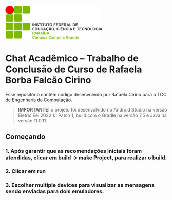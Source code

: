 ![logo IFPB](https://github.com/rafaelacirino/prototipagem/blob/main/logo_campus.png)<br>

# Chat Acadêmico – Trabalho de Conclusão de Curso de Rafaela Borba Falcão Cirino

Esse repositório contém código desenvolvido por Rafaela Cirino para o TCC de Engenharia da Computação. 

> **IMPORTANTE:** o projeto foi desenvolvido no Android Studio  na versão Eletric Eel 2022.1.1 Patch 1, build com o Gradle na versão 7.5 e Java na versão 11.0.11.

## Começando

### 1. Após garantir que as recomendações iniciais foram atendidas, clicar em build -> make Project, para realizar o build.

### 2. Clicar em run

### 3. Escolher multiple devices para visualizar as mensagens sendo enviadas para dois emuladores. 

